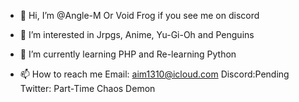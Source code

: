 - 👋 Hi, I’m @Angle-M Or Void Frog if you see me on discord

- 👀 I’m interested in Jrpgs, Anime, Yu-Gi-Oh and Penguins

- 🌱 I’m currently learning PHP and Re-learning Python

- 📫 How to reach me 
Email: aim1310@icloud.com
Discord:Pending
Twitter: Part-Time Chaos Demon

<!---
Angle-M/Angle-M is a ✨ special ✨ repository because its `README.md` (this file) appears on your GitHub profile.
You can click the Preview link to take a look at your changes.
--->
